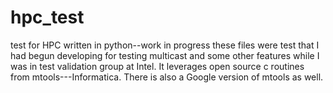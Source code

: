 # hpc_test
test for HPC written in python--work in progress
these files were test that I had begun developing for testing multicast and some other features while I was in test validation group at Intel.  It leverages open source c routines from mtools---Informatica.  There is also a Google version of mtools as well.
